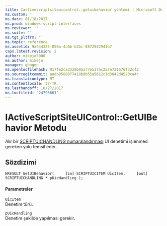 ```yaml
---
title: Iactivescriptsiteuıcontrol::getuıbehavior yöntemi | Microsoft Docs
ms.custom: ''
ms.date: 01/18/2017
ms.prod: windows-script-interfaces
ms.reviewer: ''
ms.suite: ''
ms.tgt_pltfrm: ''
ms.topic: reference
ms.assetid: 9a944335-856a-4c6b-b2bc-8872542941b7
caps.latest.revision: 2
author: mikejo5000
ms.author: mikejo
manager: ghogen
ms.openlocfilehash: 917fe2ca3328b0a177e517ac2a7e721676f32cf2
ms.sourcegitcommit: aadb9588877418b8b55a5612c1d3842d4520ca4c
ms.translationtype: MT
ms.contentlocale: tr-TR
ms.lasthandoff: 10/27/2017
ms.locfileid: "24793601"
---
```

# <a name="iactivescriptsiteuicontrolgetuibehavior-method"></a>IActiveScriptSiteUIControl::GetUIBehavior Metodu
Alır bir [SCRIPTUICHANDLING numaralandırması](../../winscript/reference/scriptuichandling-enumeration.md) UI denetimi işlenmesi gereken yolu temsil eder.  
  
## <a name="syntax"></a>Sözdizimi  
  
```  
HRESULT GetUIBehavior(     [in] SCRIPTUICITEM UicItem,     [out] SCRIPTUICHANDLING * pUicHandling );   
```  
  
#### <a name="parameters"></a>Parametreler  
 `UicItem`  
 Denetim türü.  
  
 `pUicHandling`  
 Denetim şekilde yapılması gerekir.